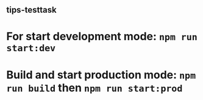 ## tips-testtask

# For start development mode: ```npm run start:dev```
# Build and start production mode: ```npm run build``` then ```npm run start:prod```

